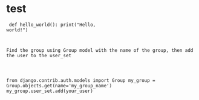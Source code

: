 # test  
<code class="language-python">    def hello_world():
        print("Hello, world!")
<p>Find the group using Group model with the name of the group, then add the user to the user_set</p>

from django.contrib.auth.models import Group
my_group = Group.objects.get(name='my_group_name') 
my_group.user_set.add(your_user)

